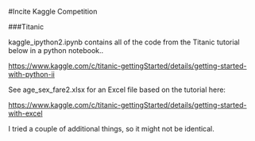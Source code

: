 #Incite Kaggle Competition

###Titanic

kaggle_ipython2.ipynb contains all of the code from the Titanic tutorial below in a python notebook..

https://www.kaggle.com/c/titanic-gettingStarted/details/getting-started-with-python-ii

See age_sex_fare2.xlsx for an Excel file based on the tutorial here:

https://www.kaggle.com/c/titanic-gettingStarted/details/getting-started-with-excel

I tried a couple of additional things, so it might not be identical.
